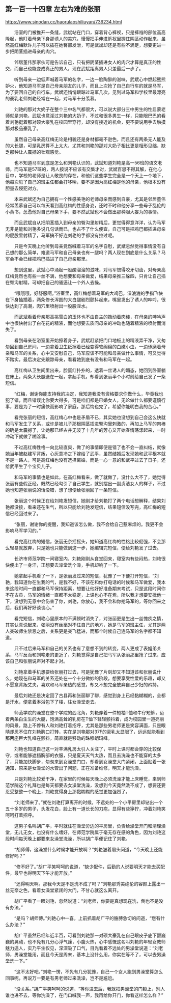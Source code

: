 ## 第一百一十四章 左右为难的张丽

https://www.sinodan.cc/haorulaoshiliuyan/736234.html

　　浴室的门被推开一条缝，武斌站在门口，穿着背心裤衩，只是裤裆的部位高高隆起，他盯着母亲下身那诱人的美穴，慢慢把手伸进裤衩里握住阴茎动作起来，虽然高红梅默许儿子可以插在她臀部发泄，可是武斌却还是有些不满足，想要更进一步把阴茎插进母亲的肉穴。

　　邻居董伟那家伙可是告诉自己，只有把阴茎插进女人的肉穴才算是真正的性交，而自己也能变成真正的男人，现在武斌距离男人只差最后一步了。

　　听到母亲一边低声喊着马军的名字，一边一脸陶醉的滋味，武斌心中燃起熊熊妒火，他知道马军是自己母亲朋友的儿子，而且上次抢了自己自行车的就是马军，为了要回自己的自行车，武斌还悄悄跟踪过马军几次，见到过马军和学校里最漂亮的豪乳老师刘艳经常在一起，对马军十分羡慕。

　　刘艳的那对大奶子在整个三中名气都很大，可以说大部分三中男生的性启蒙老师就是刘艳，武斌也意淫过刘艳的大奶子，不过和很多男生一样，只能眼巴巴的看着刘艳挺着那对硕大豪乳在校园里穿行，却没有接近的机会，更不要说用手去触摸那对极品豪乳了。

　　虽然自己母亲高红梅无论是相貌还是身材都毫不逊色，而且还有两条无人能及的大长腿，可是乳房算不上太大，尤其和刘艳的那对大奶子相比更是相形见绌，缺乏那种让人震撼的壮观感觉。

　　也不知道马军到底是怎么和刘艳认识的，武斌知道刘艳是高一56班的语文老师，而马军是57班的，两人按说不应该有交集才对，武斌百思不得其解，在他心目中，学校的老师是让人敬畏的存在，和他们这些学生完全是一个天上一个地下，他每次见了自己的班主任都会打哆嗦，要不是因为高红梅是他的母亲，他根本没有胆量去侵犯对方。

　　本来武斌还为自己拥有一个性感美艳的老师母亲而感到自豪，尤其是邻居董伟经常羡慕自己可以每天看到高红梅的性感身姿，还时不时和他分享一些母子乱伦的小黄书，怂恿他对自己母亲下手，要不然武斌也不会做出那种胆大妄为的事情。

　　而且武斌自从把阴茎插入到母亲的臀沟里射精后，更觉得得意洋洋，认为马军无非是能和刘艳多说几句话而已，也占不了什么便宜，自己可是把鸡巴都插进母亲的屁股里射精了，马军搞不好连刘艳的手都没有拉过呢。

　　只是今天晚上他听到母亲竟然喊着马军的名字自慰，武斌忽然觉得事情没有自己想的那么简单，难道马军和自己母亲也有一腿吗？两人现在到底是什么关系？马军会不会已经把鸡巴插进了自己母亲那里。

　　想到这里，武斌心中涌起一股酸溜溜的滋味，对马军恨得咬牙切齿，对母亲高红梅竟然也有些一丝不满，他想要和母亲做爱，结果母亲推三躲四，只肯让自己插在臀沟射精，可却把自己的骚逼让一个外人去操。

　　“哦哦哦，好舒服啊。”浴室里，高红梅想着马军的大鸡巴，湿漉漉的手指飞快在下身抽插着，两条修长浑圆的大白腿剧烈颤抖起来，嘴里发出了诱人的呻吟，很快达到了高潮，肉穴里喷射出一股股淫水。

　　而武斌看着母亲那高挑雪白的玉体也不由自主的撸动着肉棒，在母亲的呻吟声中也很快射出了白花花的精液，而他想要去质问母亲的冲动也随着精液的喷射而消失了。

　　看到母亲在浴室里开始擦着身子，武斌赶紧把门口地板上的精液弄干净，又匆匆回到自己房间，一边拿着卫生纸擦着已经变得软绵绵的白嫩小虫，一边琢磨着母亲和马军的关系，心中又安慰自己，马军应该不可能和母亲做什么事情，可又觉得不踏实，最后决定先跟踪母亲，看看她到底有没有和马军在一起。

　　高红梅从卫生间里出来，脸蛋红扑扑的，透着一丝诱人的媚态，她回到卧室躺在床上，两条大长腿迭在一起，拿起手机，却看到张丽半个小时前给自己发了一条短信。

　　“红梅，谢谢你能支持我的决定，我知道我没有资格要求你做什么，毕竟我也犯了错，而且错误比你要大得多，可是咱们都是已婚女人，无论做什么都要谨慎行事，要是为了一时痛快而影响了家庭，那后悔也完了，希望你能明白我的苦心。”

　　看完张丽的短信，高红梅心中也是矛盾不已，其实她也没想到自己会这么快就和马军发生了关系，或许是被儿子那根阴茎插进臀沟里刺激的，再加上马军的肉棒的确是太震撼了，让她那已经古井无波了十几年的芳心又开始春情荡漾起来，一时冲动下就做了糊涂事。

　　不过高红梅性格一向比较直爽，做了的事情即便是错了也不会一直纠结，就像她当年被赵建军背叛，心灰意冷之下嫁给了武平，虽然结婚后发现她和武平根本就不是一路人，可是高红梅也没有选择离婚，而是一心一意的和武平过去了日子，还给武平生了个宝贝儿子。

　　和马军的事情也是如此，在高红梅看来，做了就做了，没什么大不了，她觉得张丽有些假正经，既然已经勾引了自己学生，就别摆出一副贞洁女人的样子，不过她也知道张丽说的话没错，想了想便给张丽回了一条短信。

　　张丽这个时候正在给刘艳发短信，她刚才给刘艳打了两个电话想解释，结果刘艳都没接，看来还在生气，所以只能给刘艳发短信，结果短信没写完，高红梅的短信已经回过来了。

　　“张丽，谢谢你的提醒，我知道该怎么做，我不会给自己惹麻烦的。我更不会影响马军学习的。”

　　看完高红梅的短信，张丽无奈摇摇头，她知道高红梅的性格比较倔强，不会那么轻易就放弃，只是她也只能做到这一步，她编辑完短信，便给刘艳发了过去。

　　长济市师范学院一间寝室内，刘艳刚刚从食堂回来，寝室内有些闷热，刘艳很快便出了一身汗，正想要去澡堂洗个澡，手机却响了一下。

　　她拿起手机看了一下，是张丽发过来的短信，犹豫了一下便打开短信，“刘艳，我知道你在生我的气，是我不好，不该在和你打电话的时候和马军做爱，我本来这段时间一直都和马军保持距离，想要让他好好准备期末考试，只是这段时间你不在古县，马军的情绪一直都不太稳定，上课也心不在焉，所以我才想要安抚他一下，没想到无意中会伤害了你，刘艳，你放心，我不会和你抢马军的，等你回来之后，我们再好好谈谈心。”

　　看完短信，刘艳心里原本的不满顿时消失了，对张丽更是生出一丝愧疚之情，其实认真说起来，张丽没有丝毫对不住自己的地方，她是马军的班主任，尤其是两人突破师生禁忌之后，关系更是突飞猛进，而那个时候自己连马军的名字都不知道。

　　只不过后来马军和自己的关系也有了意想不到的转变，两人更成了表姐弟关系，马军反而和刘艳走的更近了，刘艳觉得是自己把马军从张丽那里抢了过来，应该自己和张丽说声对不起才对。

　　刘艳拿着手机想要给张丽打过去，可是犹豫了片刻却又不知道该和张丽说什么，她现在和马军的关系还处在一个十分微妙的阶段，想要享受性爱的乐趣，却又不愿意背叛丈夫，喜欢和马军亲热的感觉，却又不想完全放弃自己少妇的矜持。

　　最后刘艳还是决定回了古县再和张丽聊了聊，感觉到身上已经黏糊糊的，全都是汗水，便拿着淋浴包下了楼，往女澡堂走去。

　　师范学院的澡堂在整个学院的西北角，刘艳穿着一件短袖T恤和牛仔短裤，迈着两条白生生的大腿，饱满高耸的乳房在T恤下轻轻颤抖着，成为校园里一道亮丽的风景，路上不停有人和刘艳打着招呼，尤其是那些男老师更是笑容满面，只是眼睛却忍不住在刘艳胸口打转，实在是刘艳那对37F的豪乳太显眼了，远远就能看到那两座巨大乳峰在颤抖，简直就是移动的珠穆朗玛峰。

　　刘艳也知道自己这一对丰满乳房太引人关注了，平时上课时都会穿的比较保守，或者能够遮挡胸部的衣服，只是夏天天气太热，而且去洗澡也不能穿的太多了，只能加快脚步，匆匆来到女澡堂门口，却看到女澡堂大门紧闭，上面贴着一张通知，原来是女澡堂的水管出了问题，正在准备维修，明天才能洗澡。

　　只是刘艳比较爱干净，在家里的时候每天晚上必须洗澡才能上床睡觉，来到师范学院这个礼拜也是每天都要去女澡堂洗澡，没想到今天竟然洗不成了，想要还要忍受整整一个晚上，刘艳觉得身上那黏糊糊的感觉更加强烈了。

　　“刘老师来了。”就在刘艳打算离开的时候，不远处的一个小平房里却钻出一个五十多岁的男子，头发花白，脸上有一道长长的刀疤，显得有些狰狞，冲着刘艳笑呵呵打着招呼。

　　这男子名叫胡广平，平时就住在澡堂旁边的平房里，负责给澡堂开门和清理澡堂，无儿无女，也没有什么嗜好，在师范学院属于毫无存在感的角色，因为刘艳这段时间每天晚上都要来女澡堂洗澡，所以胡广平便记住了刘艳。

　　“胡师傅，这澡堂什么时候才能开放啊？”刘艳皱着眉头问道，“今天晚上还能修好吗？”

　　“修不好了。”胡广平笑呵呵的说道，“缺少配件，后勤的人说要明天才能去买配件，最早也得明天下午才能开放。”

　　“还得明天啊。那我今天是不是洗不成了吗？”刘艳那秀美绝伦的容颜上露出一丝无奈之色，看着女澡堂紧闭的大门，不甘心就这么离开。

　　胡广平看了一眼刘艳，忽然说道：“刘老师，你要是真想现在洗，倒也不是没有办法。”

　　“是吗？胡师傅。”刘艳心中一喜，上前抓着胡广平的胳膊急切的问道，“您有什么办法？”

　　胡广平虽然已经年近半百，可看到刘艳那一对硕大豪乳在自己眼皮子底下颤巍巍的晃动，也不免有几分心浮气躁，小腹火热，心中感慨这名叫刘艳的年轻女教师魅力逼人，实乃平生仅见，深深吸了口气，目光看着不远处的男澡堂说道：“刘老师，男澡堂能用，而且今天是周末，基本上没什么用，你实在等不了，可以去男澡堂洗一下。”

　　“这不太好吧。”刘艳一愣，不免有几分犹豫，自己一个女人跑到男澡堂算怎么回事呢，再说万一要是有男老师过来洗澡，岂不是尴尬。

　　“没关系。”胡广平笑呵呵的说道，“等你进去后，我就把男澡堂的门锁上，别人谁也进不去，等你洗澡了，在门口喊我一声，我再给你开门，你看这样怎么样？”

